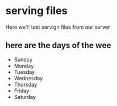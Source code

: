 # serving files
Here we'll test servign files from our server

## here are the days of the wee
 - Sunday
 - Monday
 - Tuesday
 - Wednesday
 - Thursday
 - Friday
 - Saturday